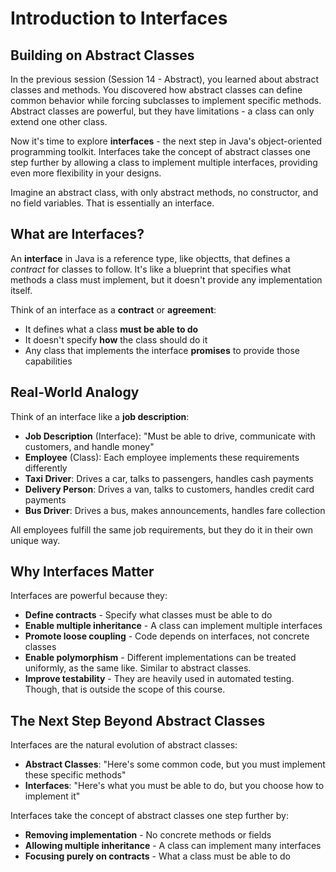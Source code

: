 # Introduction to Interfaces

## Building on Abstract Classes

In the previous session (Session 14 - Abstract), you learned about abstract classes and methods. You discovered how abstract classes can define common behavior while forcing subclasses to implement specific methods. Abstract classes are powerful, but they have limitations - a class can only extend one other class.

Now it's time to explore **interfaces** - the next step in Java's object-oriented programming toolkit. Interfaces take the concept of abstract classes one step further by allowing a class to implement multiple interfaces, providing even more flexibility in your designs.

Imagine an abstract class, with only abstract methods, no constructor, and no field variables. That is essentially an interface.


## What are Interfaces?

An **interface** in Java is a reference type, like objectts, that defines a _contract_ for classes to follow. It's like a blueprint that specifies what methods a class must implement, but it doesn't provide any implementation itself.

Think of an interface as a **contract** or **agreement**:
- It defines what a class **must be able to do**
- It doesn't specify **how** the class should do it
- Any class that implements the interface **promises** to provide those capabilities

## Real-World Analogy

Think of an interface like a **job description**:

- **Job Description** (Interface): "Must be able to drive, communicate with customers, and handle money"
- **Employee** (Class): Each employee implements these requirements differently
- **Taxi Driver**: Drives a car, talks to passengers, handles cash payments
- **Delivery Person**: Drives a van, talks to customers, handles credit card payments
- **Bus Driver**: Drives a bus, makes announcements, handles fare collection

All employees fulfill the same job requirements, but they do it in their own unique way.

## Why Interfaces Matter

Interfaces are powerful because they:

- **Define contracts** - Specify what classes must be able to do
- **Enable multiple inheritance** - A class can implement multiple interfaces
- **Promote loose coupling** - Code depends on interfaces, not concrete classes
- **Enable polymorphism** - Different implementations can be treated uniformly, as the same like. Similar to abstract classes.
- **Improve testability** - They are heavily used in automated testing. Though, that is outside the scope of this course.

## The Next Step Beyond Abstract Classes

Interfaces are the natural evolution of abstract classes:

- **Abstract Classes**: "Here's some common code, but you must implement these specific methods"
- **Interfaces**: "Here's what you must be able to do, but you choose how to implement it"

Interfaces take the concept of abstract classes one step further by:
- **Removing implementation** - No concrete methods or fields
- **Allowing multiple inheritance** - A class can implement many interfaces
- **Focusing purely on contracts** - What a class must be able to do